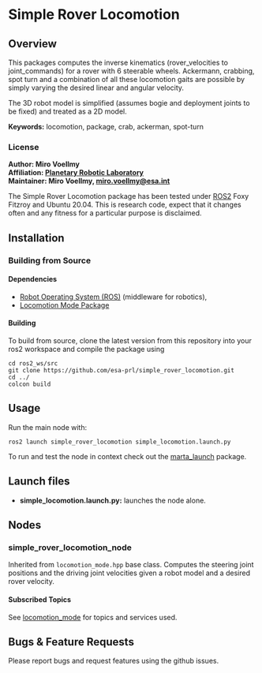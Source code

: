 # Simple Rover Locomotion

## Overview

This packages computes the inverse kinematics (rover_velocities to joint_commands) for a rover with 6 steerable wheels. Ackermann, crabbing, spot turn and a combination of all these locomotion gaits are possible by simply varying the desired linear and angular velocity.

The 3D robot model is simplified (assumes bogie and deployment joints to be fixed) and treated as a 2D model.

**Keywords:** locomotion, package, crab, ackerman, spot-turn

### License

<!-- The source code is released under a [BSD 3-Clause license](ros_package_template/LICENSE). -->

**Author: Miro Voellmy<br />
Affiliation: [Planetary Robotic Laboratory](http://www.esa.int/Enabling_Support/Space_Engineering_Technology/Planetary_Robotics_Laboratory)<br />
Maintainer: Miro Voellmy, miro.voellmy@esa.int**

The Simple Rover Locomotion package has been tested under [ROS2] Foxy Fitzroy and Ubuntu 20.04. This is research code, expect that it changes often and any fitness for a particular purpose is disclaimed.

## Installation

### Building from Source

#### Dependencies

- [Robot Operating System (ROS)](http://wiki.ros.org) (middleware for robotics),
- [Locomotion Mode Package](https://github.com/esa-prl/locomotion_mode)

#### Building

To build from source, clone the latest version from this repository into your ros2 workspace and compile the package using

	cd ros2_ws/src
	git clone https://github.com/esa-prl/simple_rover_locomotion.git
	cd ../
	colcon build

## Usage

Run the main node with:

	ros2 launch simple_rover_locomotion simple_locomotion.launch.py

To run and test the node in context check out the [marta_launch](https://github.com/esa-prl/marta_launch) package.

## Launch files

* **simple_locomotion.launch.py:** launches the node alone.

## Nodes

### simple_rover_locomotion_node

Inherited from `locomotion_mode.hpp` base class. Computes the steering joint positions and the driving joint velocities given a robot model and a desired rover velocity.

#### Subscribed Topics

See [locomotion_mode](https://github.com/esa-prl/locomotion_mode) for topics and services used.

## Bugs & Feature Requests

Please report bugs and request features using the github issues.

[ROS2]: https://index.ros.org/doc/ros2/
[geometry_msgs/twist]: https://docs.ros.org/api/geometry_msgs/html/msg/Twist.html
[rover_msgs/joint_commmand_array]: https://github.com/esa-prl/rover_msgs
